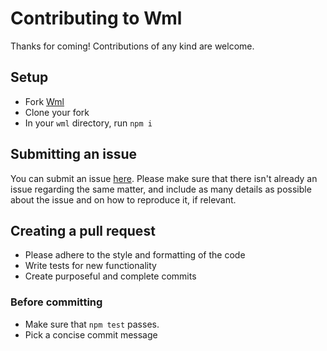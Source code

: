 # Contributing to Wml

Thanks for coming! Contributions of any kind are welcome.

## Setup

* Fork [Wml](https://github.com/wix/wml)
* Clone your fork
* In your `wml` directory, run `npm i`

## Submitting an issue

You can submit an issue [here](https://github.com/wix/wml/issues).
Please make sure that there isn't already an issue regarding the same matter,
and include as many details as possible about the issue and on how to reproduce it, if relevant.

## Creating a pull request

* Please adhere to the style and formatting of the code
* Write tests for new functionality
* Create purposeful and complete commits

### Before committing

* Make sure that `npm test` passes.
* Pick a concise commit message
